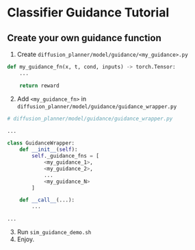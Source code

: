 # Classifier Guidance Tutorial

## Create your own guidance function

1. Create ``diffusion_planner/model/guidance/<my_guidance>.py``

```python
def my_guidance_fn(x, t, cond, inputs) -> torch.Tensor:
    ...

    return reward
```

2. Add ``<my_guidance_fn>`` in ``diffusion_planner/model/guidance/guidance_wrapper.py``

```python
# diffusion_planner/model/guidance/guidance_wrapper.py

...

class GuidanceWrapper:
    def __init__(self):
        self._guidance_fns = [
            <my_guidance_1>,
            <my_guidance_2>,
            ...
            <my_guidance_N>
        ]

    def __call__(...):
        ...

...
```

3. Run ``sim_guidance_demo.sh``
4. Enjoy.
